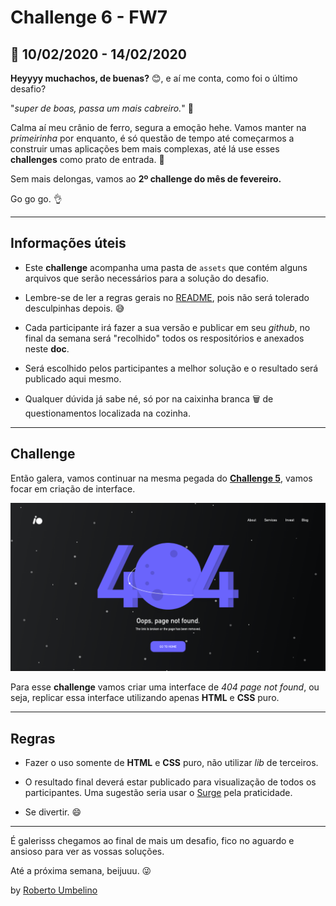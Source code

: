 # Challenge 6 - FW7

## 📅 10/02/2020 - 14/02/2020

**Heyyyy muchachos, de buenas?** 😊,
e aí me conta, como foi o último desafio?

"_super de boas, passa um mais cabreiro._" 💪

Calma aí meu crânio de ferro, segura a emoção hehe. Vamos manter na _primeirinha_ por enquanto, é só questão de tempo até começarmos a construir umas aplicações bem mais complexas, até lá use esses **challenges** como prato de entrada. 🤤

Sem mais delongas, vamos ao **2º challenge do mês de fevereiro.**

Go go go. 👌

---

## Informações úteis

- Este **challenge** acompanha uma pasta de `assets` que contém alguns arquivos que serão necessários para a solução do desafio.

- Lembre-se de ler a regras gerais no [README](../README.md), pois não será tolerado desculpinhas depois. 😅

- Cada participante irá fazer a sua versão e publicar em seu _github_, no final da semana será "recolhido" todos os respositórios e anexados neste **doc**.

- Será escolhido pelos participantes a melhor solução e o resultado será publicado aqui mesmo.

- Qualquer dúvida já sabe né, só por na caixinha branca 🗑️ de questionamentos localizada na cozinha.

---

## Challenge

Então galera, vamos continuar na mesma pegada do [**Challenge 5**](../challenge-5/README.md), vamos focar em criação de interface.

![](./assets/interface.png)

Para esse **challenge** vamos criar uma interface de _404 page not found_, ou seja, replicar essa interface utilizando apenas **HTML** e **CSS** puro.

---

## Regras

- Fazer o uso somente de **HTML** e **CSS** puro, não utilizar _lib_ de terceiros.

- O resultado final deverá estar publicado para visualização de todos os participantes. Uma sugestão seria usar o [Surge](https://surge.sh/) pela praticidade.

- Se divertir. 😄

---

É galerisss chegamos ao final de mais um desafio, fico no aguardo e ansioso para ver as vossas soluções.

Até a próxima semana, beijuuu. 😜

by [Roberto Umbelino](https://github.com/robertoumbelino)
